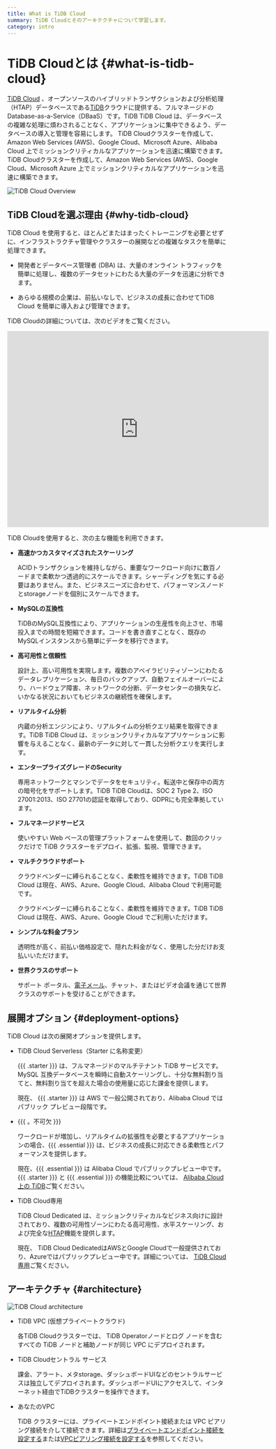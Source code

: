 ```yaml
---
title: What is TiDB Cloud
summary: TiDB Cloudとそのアーキテクチャについて学習します。
category: intro
---
```


# TiDB Cloudとは {#what-is-tidb-cloud}

[TiDB Cloud](https://www.pingcap.com/tidb-cloud/) 、オープンソースのハイブリッドトランザクションおよび分析処理（HTAP）データベースである[TiDB](https://docs.pingcap.com/tidb/stable/overview)クラウドに提供する、フルマネージドの Database-as-a-Service（DBaaS）です。TiDB TiDB Cloud は、データベースの複雑な処理に煩わされることなく、アプリケーションに集中できるよう、データベースの導入と管理を容易にします。<customcontent language="en,zh"> TiDB Cloudクラスターを作成して、Amazon Web Services (AWS)、Google Cloud、Microsoft Azure、Alibaba Cloud 上でミッションクリティカルなアプリケーションを迅速に構築できます。</customcontent><customcontent language="ja"> TiDB Cloudクラスターを作成して、Amazon Web Services (AWS)、Google Cloud、Microsoft Azure 上でミッションクリティカルなアプリケーションを迅速に構築できます。</customcontent>

![TiDB Cloud Overview](/media/tidb-cloud/tidb-cloud-overview.png)

## TiDB Cloudを選ぶ理由 {#why-tidb-cloud}

TiDB Cloud を使用すると、ほとんどまたはまったくトレーニングを必要とせずに、インフラストラクチャ管理やクラスターの展開などの複雑なタスクを簡単に処理できます。

-   開発者とデータベース管理者 (DBA) は、大量のオンライン トラフィックを簡単に処理し、複数のデータセットにわたる大量のデータを迅速に分析できます。

-   あらゆる規模の企業は、前払いなしで、ビジネスの成長に合わせてTiDB Cloud を簡単に導入および管理できます。

TiDB Cloudの詳細については、次のビデオをご覧ください。

<iframe width="600" height="450" src="https://www.youtube.com/embed/skCV9BEmjbo?enablejsapi=1" title="TiDB Cloud を選ぶ理由" frameborder="0" allow="accelerometer; autoplay; clipboard-write; encrypted-media; gyroscope; picture-in-picture" allowfullscreen></iframe>

TiDB Cloudを使用すると、次の主な機能を利用できます。

-   **高速かつカスタマイズされたスケーリング**

    ACIDトランザクションを維持しながら、重要なワークロード向けに数百ノードまで柔軟かつ透過的にスケールできます。シャーディングを気にする必要はありません。また、ビジネスニーズに合わせて、パフォーマンスノードとstorageノードを個別にスケールできます。

-   **MySQLの互換性**

    TiDBのMySQL互換性により、アプリケーションの生産性を向上させ、市場投入までの時間を短縮できます。コードを書き直すことなく、既存のMySQLインスタンスから簡単にデータを移行できます。

-   **高可用性と信頼性**

    設計上、高い可用性を実現します。複数のアベイラビリティゾーンにわたるデータレプリケーション、毎日のバックアップ、自動フェイルオーバーにより、ハードウェア障害、ネットワークの分断、データセンターの損失など、いかなる状況においてもビジネスの継続性を確保します。

-   **リアルタイム分析**

    内蔵の分析エンジンにより、リアルタイムの分析クエリ結果を取得できます。TiDB TiDB Cloud は、ミッションクリティカルなアプリケーションに影響を与えることなく、最新のデータに対して一貫した分析クエリを実行します。

-   **エンタープライズグレードのSecurity**

    専用ネットワークとマシンでデータをセキュリティ。転送中と保存中の両方の暗号化をサポートします。TiDB TiDB Cloudは、SOC 2 Type 2、ISO 27001:2013、ISO 27701の認証を取得しており、GDPRにも完全準拠しています。

-   **フルマネージドサービス**

    使いやすい Web ベースの管理プラットフォームを使用して、数回のクリックだけで TiDB クラスターをデプロイ、拡張、監視、管理できます。

-   **マルチクラウドサポート**

    <CustomContent language="en,zh">

    クラウドベンダーに縛られることなく、柔軟性を維持できます。TiDB TiDB Cloud は現在、AWS、Azure、Google Cloud、Alibaba Cloud で利用可能です。

    </CustomContent>

    <CustomContent language="ja">

    クラウドベンダーに縛られることなく、柔軟性を維持できます。TiDB TiDB Cloud は現在、AWS、Azure、Google Cloud でご利用いただけます。

    </CustomContent>

-   **シンプルな料金プラン**

    透明性が高く、前払い価格設定で、隠れた料金がなく、使用した分だけお支払いいただけます。

-   **世界クラスのサポート**

    サポート ポータル、<a href="mailto:tidbcloud-support@pingcap.com">電子メール</a>、チャット、またはビデオ会議を通じて世界クラスのサポートを受けることができます。

## 展開オプション {#deployment-options}

TiDB Cloud は次の展開オプションを提供します。

-   TiDB Cloud Serverless（Starter に名称変更）

    {{{ .starter }}} は、フルマネージドのマルチテナント TiDB サービスです。MySQL 互換データベースを瞬時に自動スケーリングし、十分な無料割り当てと、無料割り当てを超えた場合の使用量に応じた課金を提供します。

    <CustomContent language="en,zh">

    現在、 {{{ .starter }}} は AWS で一般公開されており、Alibaba Cloud ではパブリック プレビュー段階です。

    </CustomContent>

-   {{{ 。不可欠 }}}

    ワークロードが増加し、リアルタイムの拡張性を必要とするアプリケーションの場合、{{{ .essential }}} は、ビジネスの成長に対応できる柔軟性とパフォーマンスを提供します。

    <CustomContent language="en,zh">

    現在、{{{ .essential }}} は Alibaba Cloud でパブリックプレビュー中です。{{{ .starter }}} と {{{ .essential }}} の機能比較については、 [Alibaba Cloud 上の TiDB](https://www.pingcap.com/partners/alibaba-cloud/)ご覧ください。

    </CustomContent>

-   TiDB Cloud専用

    TiDB Cloud Dedicated は、ミッションクリティカルなビジネス向けに設計されており、複数の可用性ゾーンにわたる高可用性、水平スケーリング、および完全な[HTAP](https://en.wikipedia.org/wiki/Hybrid_transactional/analytical_processing)機能を提供します。

    現在、 TiDB Cloud DedicatedはAWSとGoogle Cloudで一般提供されており、Azureではパブリックプレビュー中です。詳細については、 [TiDB Cloud専用](https://www.pingcap.com/tidb-cloud-dedicated)ご覧ください。

## アーキテクチャ {#architecture}

![TiDB Cloud architecture](/media/tidb-cloud/tidb-cloud-architecture.png)

-   TiDB VPC (仮想プライベートクラウド)

    各TiDB Cloudクラスターでは、 TiDB Operatorノードとログ ノードを含むすべての TiDB ノードと補助ノードが同じ VPC にデプロイされます。

-   TiDB Cloudセントラル サービス

    課金、アラート、メタstorage、ダッシュボードUIなどのセントラルサービスは独立してデプロイされます。ダッシュボードUIにアクセスして、インターネット経由でTiDBクラスターを操作できます。

-   あなたのVPC

    TiDB クラスターには、プライベートエンドポイント接続または VPC ピアリング接続を介して接続できます。詳細は[プライベートエンドポイント接続を設定する](/tidb-cloud/set-up-private-endpoint-connections.md)または[VPCピアリング接続を設定する](/tidb-cloud/set-up-vpc-peering-connections.md)を参照してください。
